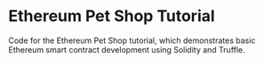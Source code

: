 # Ethereum Pet Shop Tutorial

Code for the Ethereum Pet Shop tutorial, which demonstrates basic Ethereum smart contract development using Solidity and Truffle.
